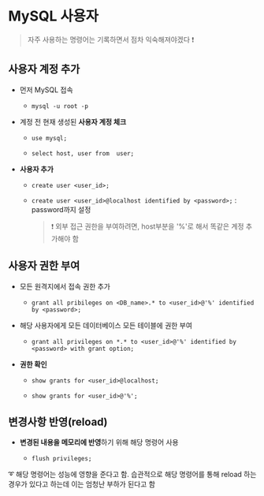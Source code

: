 # MySQL 사용자 
> 자주 사용하는 명령어는 기록하면서 점차 익숙해져야겠다 ❗

## 사용자 계정 추가
+ 먼저 MySQL 접속
   + `mysql -u root -p`   


+ 계정 전 현재 생성된 **사용자 계정 체크**
   + `use mysql;`   


   + `select host, user from  user;`
+ **사용자 추가**
   + `create user <user_id>;`
   + `create user <user_id>@localhost identified by <password>;` : password까지 설정   


      > ❗ 외부 접근 권한을 부여하려면, host부분을 '%'로 해서 똑같은 계정 추가해야 함



## 사용자 권한 부여

+ 모든 원격지에서 접속 권한 추가   

   + `grant all pribileges on <DB_name>.* to <user_id>@'%' identified by <password>;`   


+ 해당 사용자에게 모든 데이터베이스 모든 테이블에 권한 부여   

   + `grant all privileges on *.* to <user_id>@'%' identified by <password> with grant option;`

+ **권한 확인**
   + `show grants for <user_id>@localhost;`   


   + `show grants for <user_id>@'%';`
   
   
## 변경사항 반영(reload)    

+ **변경된 내용을 메모리에 반영**하기 위해 해당 명령어 사용   

   + `flush privileges;`   

➰ 해당 명령어는 성능에 영향을 준다고 함. 습관적으로 해당 명령어를 통해 reload 하는 경우가 있다고 하는데 이는 엄청난 부하가 된다고 함    



